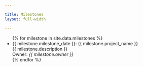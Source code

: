 ```yaml
---

title: Milestones
layout: full-width

---
```


<div class='milestones'>
<ul>
{% for milestone in site.data.milestones %}
    <li><div class='milestone_header'>{{ milestone.milestone_date }}: {{ milestone.project_name }}</div>
        <div class='milestone_project'>{{ milestone.description }}</div>
        <div>Owner: <i>{{ milestone.owner }}</i>
        </div>
    </li>
{% endfor %}
</ul>    
</div>
